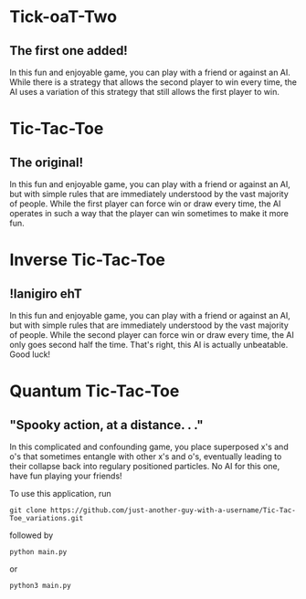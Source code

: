 # Tick-oaT-Two

## The first one added!

In this fun and enjoyable game, you can play with a friend or against an AI. 
While there is a strategy that allows the second player to win every time, the AI uses a variation of this strategy that still allows the first player to win.

# Tic-Tac-Toe

## The original!

In this fun and enjoyable game, you can play with a friend or against an AI, but with simple rules that are immediately understood by the vast majority of people. 
While the first player can force win or draw every time, the AI operates in such a way that the player can win sometimes to make it more fun.

# Inverse Tic-Tac-Toe

## !lanigiro ehT

In this fun and enjoyable game, you can play with a friend or against an AI, but with simple rules that are immediately understood by the vast majority of people. 
While the second player can force win or draw every time, the AI only goes second half the time. That's right, this AI is actually unbeatable. Good luck!

# Quantum Tic-Tac-Toe

## "Spooky action, at a distance. . ."

In this complicated and confounding game, you place superposed x's and o's that sometimes entangle with other x's and o's, eventually leading to their collapse back into regulary positioned particles.
No AI for this one, have fun playing your friends!

To use this application, run

```git clone https://github.com/just-another-guy-with-a-username/Tic-Tac-Toe_variations.git```

followed by

```python main.py```

or

```python3 main.py```
